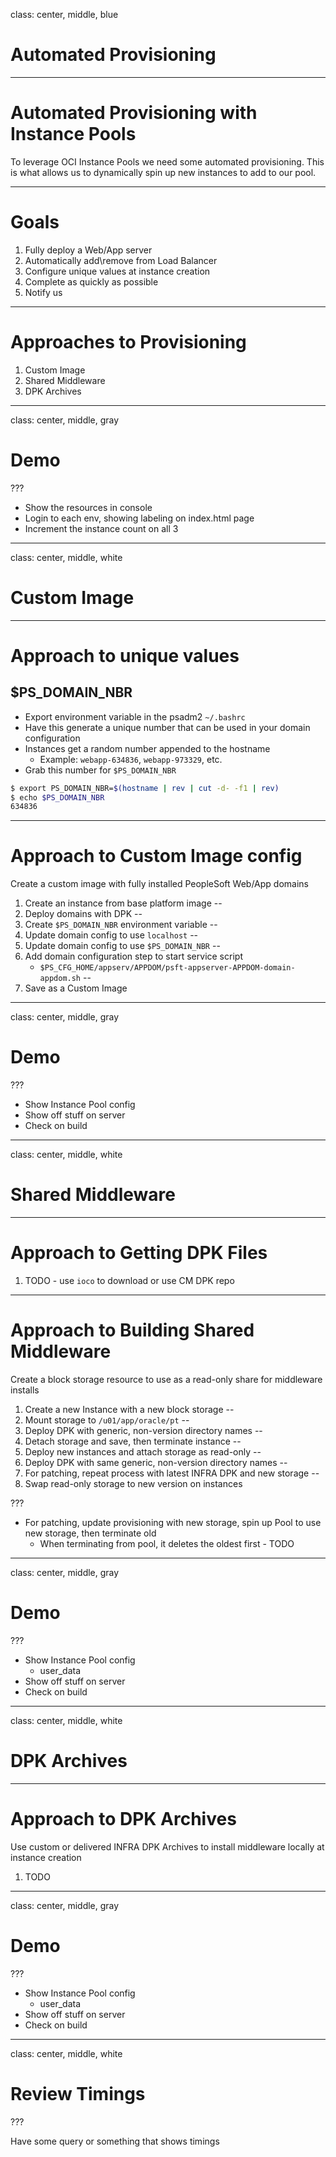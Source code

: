 class: center, middle, blue

# Automated Provisioning

---

# Automated Provisioning with Instance Pools

To leverage OCI Instance Pools we need some automated provisioning. This is what allows us to dynamically spin up new instances to add to our pool.

---

# Goals

1. Fully deploy a Web/App server
1. Automatically add\remove from Load Balancer
1. Configure unique values at instance creation
1. Complete as quickly as possible
1. Notify us

---

# Approaches to Provisioning

1. Custom Image
1. Shared Middleware
1. DPK Archives

---
class: center, middle, gray

# Demo

???

* Show the resources in console
* Login to each env, showing labeling on index.html page
* Increment the instance count on all 3

---
class: center, middle, white

# Custom Image

---

# Approach to unique values

## $PS_DOMAIN_NBR

* Export environment variable in the psadm2 `~/.bashrc`
* Have this generate a unique number that can be used in your domain configuration
* Instances get a random number appended to the hostname
    * Example: `webapp-634836`, `webapp-973329`, etc.
* Grab this number for `$PS_DOMAIN_NBR`
```bash
$ export PS_DOMAIN_NBR=$(hostname | rev | cut -d- -f1 | rev)
$ echo $PS_DOMAIN_NBR
634836
```

---

# Approach to Custom Image config

Create a custom image with fully installed PeopleSoft Web/App domains

1. Create an instance from base platform image
--
1. Deploy domains with DPK
--
1. Create `$PS_DOMAIN_NBR` environment variable
--
1. Update domain config to use `localhost`
--
1. Update domain config to use `$PS_DOMAIN_NBR`
--
1. Add domain configuration step to start service script 
    * `$PS_CFG_HOME/appserv/APPDOM/psft-appserver-APPDOM-domain-appdom.sh`
--
1. Save as a Custom Image

---
class: center, middle, gray

# Demo

???

* Show Instance Pool config
* Show off stuff on server
* Check on build

---
class: center, middle, white

# Shared Middleware

---

# Approach to Getting DPK Files

1. TODO - use `ioco` to download or use CM DPK repo

---

# Approach to Building Shared Middleware 

Create a block storage resource to use as a read-only share for middleware installs

1. Create a new Instance with a new block storage
--
1. Mount storage to `/u01/app/oracle/pt`
--
1. Deploy DPK with generic, non-version directory names
--
1. Detach storage and save, then terminate instance
--
1. Deploy new instances and attach storage as read-only
--
1. Deploy DPK with same generic, non-version directory names
--
1. For patching, repeat process with latest INFRA DPK and new storage
--
1. Swap read-only storage to new version on instances

???

* For patching, update provisioning with new storage, spin up Pool to use new storage, then terminate old
   * When terminating from pool, it deletes the oldest first - TODO

---
class: center, middle, gray

# Demo

???

* Show Instance Pool config
    * user_data
* Show off stuff on server
* Check on build

---
class: center, middle, white

# DPK Archives

---

# Approach to DPK Archives

Use custom or delivered INFRA DPK Archives to install middleware locally at instance creation

1. TODO

---
class: center, middle, gray

# Demo

???

* Show Instance Pool config
    * user_data
* Show off stuff on server
* Check on build

---
class: center, middle, white

# Review Timings

???

Have some query or something that shows timings